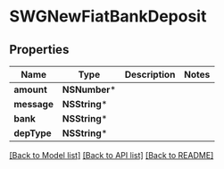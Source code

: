 # SWGNewFiatBankDeposit

## Properties
Name | Type | Description | Notes
------------ | ------------- | ------------- | -------------
**amount** | **NSNumber*** |  | 
**message** | **NSString*** |  | 
**bank** | **NSString*** |  | 
**depType** | **NSString*** |  | 

[[Back to Model list]](../README.md#documentation-for-models) [[Back to API list]](../README.md#documentation-for-api-endpoints) [[Back to README]](../README.md)


